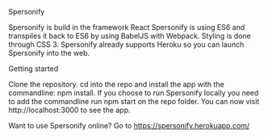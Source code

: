 Spersonify

Spersonify is build in the framework React
Spersonify is using ES6 and transpiles it back to ES6 by using BabelJS with Webpack.
Styling is done through CSS 3.
Spersonify already supports Heroku so you can launch Spersonify into the web.


Getting started

Clone the repository.
cd into the repo and install the app with the commandline: npm install.
If you choose to run Spersonify locally you need to add the commandline run npm start on the repo folder. You can now visit http://localhost:3000 to see the app.

Want to use Spersonify online? Go to https://spersonify.herokuapp.com/